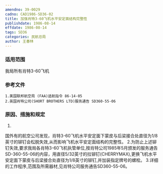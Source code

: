 ```yaml
---
amendno: 39-0029
cadno: CAD1986-SD36-02
title: 加强肖特3-60飞机水平安定面结构完整性
publishdate: 1986-08-14
effdate: 1986-08-14
tags: SD36
categories: 民航总局
author: 王春林
---
```


### 适用范围 
我局所有肖特3-60飞机

<!--more-->
### 参考文件
    1.美国联邦航空局 (FAA)适航指令 86-14-05
    2.英国肖特公司(SHORT BROTHERS LTD)服务通告 SD360-55-06

### 原因、措施和规定 
1.
国外有的航空公司发现，肖特3-60飞机水平安定面下蒙皮与后梁接合处直径为1/8英寸的铆钉会松脱失效,从而影响飞机水平安定面结构的完整性。 
    2.为防止上述铆钉失效,要求我局各肖特3-60飞机执管单位,按肖特公司1985年5月颁发的服务通告SD-360-55-06的内容，用直径5/32英寸的拉铆钉(CHERRYMAX),更换飞机水平安定面下蒙皮与后梁接合处直径为1/8英寸的铆钉,并加装指定牌号的螺栓。 
    3.详细的工作程序,范围及所需器材,见肖特公司服务通告SD360-55-06。

